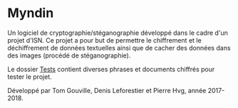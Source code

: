 # Myndin
Un logiciel de cryptographie/stéganographie développé dans le cadre d'un projet d'ISN.
Ce projet a pour but de permettre le chiffrement et le déchiffrement de données textuelles ainsi que de cacher des données dans des images (procédé de stéganographie).

Le dossier [Tests](https://github.com/Any0ne22/Myndin/tree/master/Myndin/Tests) contient diverses phrases et documents chiffrés pour tester le projet.

Développé par Tom Gouville, Denis Leforestier et Pierre Hvg, année 2017-2018.
